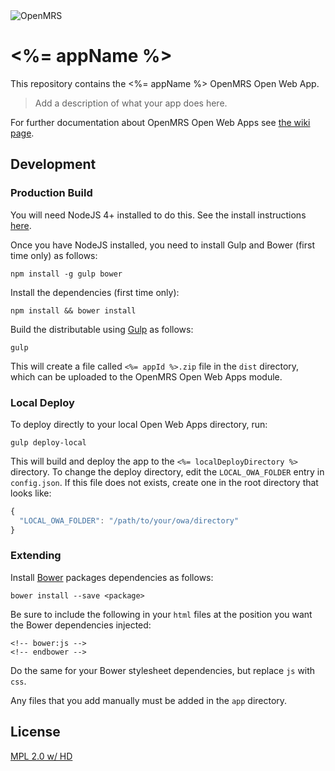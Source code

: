 <img src="https://cloud.githubusercontent.com/assets/668093/12567089/0ac42774-c372-11e5-97eb-00baf0fccc37.jpg" alt="OpenMRS"/>

# <%= appName %>

This repository contains the <%= appName %> OpenMRS Open Web App.

> Add a description of what your app does here.

For further documentation about OpenMRS Open Web Apps see [the wiki page](https://wiki.openmrs.org/display/docs/Open+Web+Apps+Module).

## Development

### Production Build

You will need NodeJS 4+ installed to do this. See the install instructions [here](https://nodejs.org/en/download/package-manager/).

Once you have NodeJS installed, you need to install Gulp and Bower (first time only) as follows:
````
npm install -g gulp bower
````

Install the dependencies (first time only):

```
npm install && bower install
```
Build the distributable using [Gulp](http://gulpjs.com/) as follows:

````
gulp
````

This will create a file called `<%= appId %>.zip` file in the `dist` directory, which can be uploaded to the OpenMRS Open Web Apps module.

### Local Deploy

To deploy directly to your local Open Web Apps directory, run:

````
gulp deploy-local
````

This will build and deploy the app to the `<%= localDeployDirectory %>` directory. To change the deploy directory, edit the `LOCAL_OWA_FOLDER` entry in `config.json`. If this file
does not exists, create one in the root directory that looks like:

```js
{
  "LOCAL_OWA_FOLDER": "/path/to/your/owa/directory"
}
```

### Extending

Install [Bower](http://bower.io/) packages dependencies as follows:

````
bower install --save <package>
````

Be sure to include the following in your `html` files at the position you want the Bower dependencies injected:

````
<!-- bower:js -->
<!-- endbower -->
````
Do the same for your Bower stylesheet dependencies, but replace `js` with `css`.

Any files that you add manually must be added in the `app` directory.

## License

[MPL 2.0 w/ HD](http://openmrs.org/license/)
